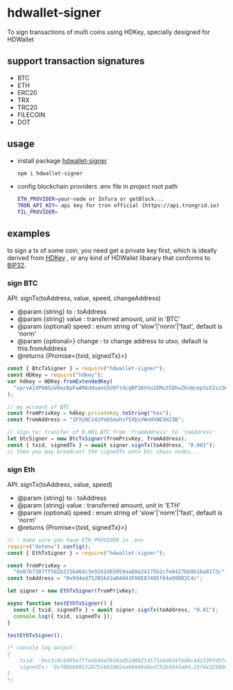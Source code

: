 # hdwallet-signer

To sign transactions of multi coins using HDKey, specially designed for HDWallet

## support transaction signatures

- BTC
- ETH
- ERC20
- TRX
- TRC20
- FILECOIN
- DOT

## usage

- install package [hdwallet-signer](https://www.npmjs.com/package/hdwallet-signer)
  ```sh
  npm i hdwallet-signer
  ```
- config blockchain providers .env file in project root path

  ```sh
  ETH_PROVIDER=your-node or Infura or getBlock...
  TRON_API_KEY= api key for tron official (https://api.trongrid.io)
  FIL_PROVIDER=

  ```

## examples

to sign a tx of some coin, you need get a private key first, which is ideally derived from [HDKey](https://npmjs.com/package/hdkey)
, or any kind of HDWallet libarary that conforms to [BIP32](https://www.npmjs.com/package/bip32).

### sign BTC

API: signTx(toAddress, value, speed, changeAddress)

- @param {string} to : toAddress
- @param {string} value : transferred amount, unit in 'BTC'
- @param {optional<string>} speed : enum string of 'slow'|'norm'|'fast', default is 'norm'
- @param {optional<string>>} change : tx change address to utxo, default is this.fromAddress
- @returns {Promise<{txid, signedTx}>}

```js
const { BtcTxSigner } = require("hdwallet-signer");
const HDKey = require("hdkey");
var hdkey = HDKey.fromExtendedKey(
  "xprvA1XP8AGuV6mzBpFwAMAdduaeSSU9ftdcqRP26Vnu2EMu358hwZ6sWzep3sX2sz2W1CLCqmuZZXpPddLMXri4ax5FYre2Q8D6nHkTmDXNqe3"
);

// my account of BTC
const fromPrivKey = hdkey.privateKey.toString("hex");
const fromAddress = "1FXzNC24zPeDSmahsf5XbsVWoHVWE5HJ3B";

// sign tx: transfer of 0.001 BTC from 'fromAddress' to 'toAddress'
let btcSigner = new BtcTxSigner(fromPrivKey, fromAddress);
const { txid, signedTx } = await signer.signTx(toAddress, "0.001");
// then you may broadcast the signedTx onto btc chain nodes...
```

### sign Eth

API: signTx(toAddress, value, speed)

- @param {string} to : toAddress
- @param {string} value : transferred amount, unit in 'ETH'
- @param {optional<string>} speed : enum string of 'slow'|'norm'|'fast', default is 'norm'
- @returns {Promise<{txid, signedTx}>}

```js
// ! make sure you have ETH_PROVIDER in .env
require("dotenv").config();
const { EthTxSigner } = require("hdwallet-signer");

const fromPrivKey =
  "0x87b7307ff582b315b46dc3e9162d65959aa88e24175b2cfe0427bb9b16a8173c";
const toAddress = "0x9d4ed752B5643a04043F06E8748Ef64a99DD2C4c";

let signer = new EthTxSigner(fromPrivKey);

async function testEthTxSigner() {
  const { txid, signedTx } = await signer.signTx(toAddress, "0.01");
  console.log({ txid, signedTx });
}

testEthTxSigner();

/* console log output:
{
    txid: '0xc1c8c4495efffeeb49a3918ad52d88214573a6d634fed8c442339fd57c210c5e', 
    signedTx: '0xf86b8085328751b03d82ea60949d4ed752b5643a04…25f4e329866b626c8075fdfd2b08c0a838405176fc3'
}
*/
```
